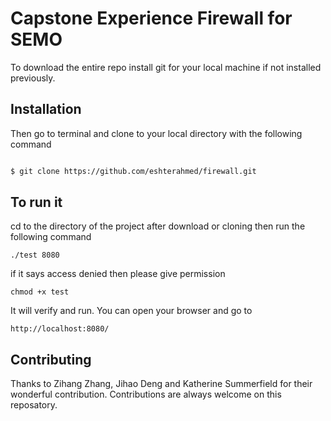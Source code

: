 # Capstone Experience Firewall for SEMO

To download the entire repo install git for your local machine if not installed previously.

## Installation

Then go to terminal and clone to your local directory with the following command


```bash

$ git clone https://github.com/eshterahmed/firewall.git

```

## To run it 


cd to the directory of the project after download or cloning then run the following command 


```
./test 8080

```

if it says access denied then please give permission 

```
chmod +x test

```
It will verify and run. You can open your browser and go to 
```
http://localhost:8080/
```

## Contributing
Thanks to Zihang Zhang, Jihao Deng and Katherine Summerfield for their wonderful contribution. 
Contributions are always welcome on this reposatory. 
